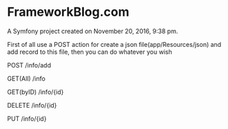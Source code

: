 FrameworkBlog.com
=================

A Symfony project created on November 20, 2016, 9:38 pm.

First of all use a POST action for create a json file(app/Resources/json) and add record
to this file, then you can do whatever you wish

POST /info/add

GET(All) /info

GET(byID) /info/{id}

DELETE /info/{id}

PUT /info/{id}
